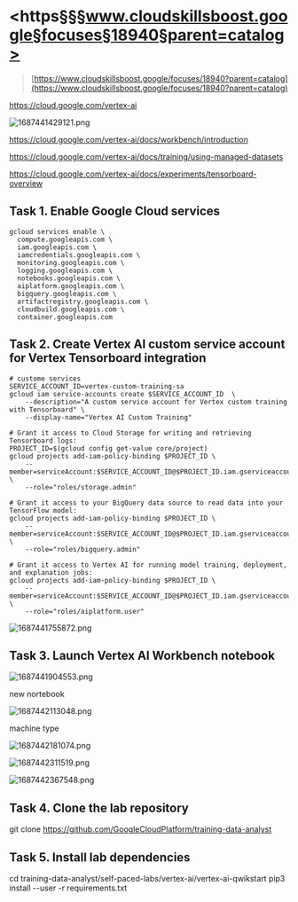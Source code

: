 # <https§§§www.cloudskillsboost.google§focuses§18940§parent=catalog>

> [https://www.cloudskillsboost.google/focuses/18940?parent=catalog](https://www.cloudskillsboost.google/focuses/18940?parent=catalog)

https://cloud.google.com/vertex-ai

 ![1687441429121.png](./1687441429121.png)



https://cloud.google.com/vertex-ai/docs/workbench/introduction

https://cloud.google.com/vertex-ai/docs/training/using-managed-datasets

https://cloud.google.com/vertex-ai/docs/experiments/tensorboard-overview


## Task 1. Enable Google Cloud services


```bas
gcloud services enable \
  compute.googleapis.com \
  iam.googleapis.com \
  iamcredentials.googleapis.com \
  monitoring.googleapis.com \
  logging.googleapis.com \
  notebooks.googleapis.com \
  aiplatform.googleapis.com \
  bigquery.googleapis.com \
  artifactregistry.googleapis.com \
  cloudbuild.googleapis.com \
  container.googleapis.com
```



## Task 2. Create Vertex AI custom service account for Vertex Tensorboard integration

```ba
# custome services
SERVICE_ACCOUNT_ID=vertex-custom-training-sa
gcloud iam service-accounts create $SERVICE_ACCOUNT_ID  \
    --description="A custom service account for Vertex custom training with Tensorboard" \
    --display-name="Vertex AI Custom Training"

# Grant it access to Cloud Storage for writing and retrieving Tensorboard logs:
PROJECT_ID=$(gcloud config get-value core/project)
gcloud projects add-iam-policy-binding $PROJECT_ID \
    --member=serviceAccount:$SERVICE_ACCOUNT_ID@$PROJECT_ID.iam.gserviceaccount.com \
    --role="roles/storage.admin"

# Grant it access to your BigQuery data source to read data into your TensorFlow model:
gcloud projects add-iam-policy-binding $PROJECT_ID \
    --member=serviceAccount:$SERVICE_ACCOUNT_ID@$PROJECT_ID.iam.gserviceaccount.com \
    --role="roles/bigquery.admin"

# Grant it access to Vertex AI for running model training, deployment, and explanation jobs:
gcloud projects add-iam-policy-binding $PROJECT_ID \
    --member=serviceAccount:$SERVICE_ACCOUNT_ID@$PROJECT_ID.iam.gserviceaccount.com \
    --role="roles/aiplatform.user"
```

 ![1687441755872.png](./1687441755872.png)


## Task 3. Launch Vertex AI Workbench notebook

 ![1687441904553.png](./1687441904553.png)


new nortebook

 ![1687442113048.png](./1687442113048.png)


machine type

 ![1687442181074.png](./1687442181074.png)


 ![1687442311519.png](./1687442311519.png)

 ![1687442367548.png](./1687442367548.png)

## Task 4. Clone the lab repository

git clone https://github.com/GoogleCloudPlatform/training-data-analyst



## Task 5. Install lab dependencies


cd training-data-analyst/self-paced-labs/vertex-ai/vertex-ai-qwikstart
pip3 install --user -r requirements.txt
